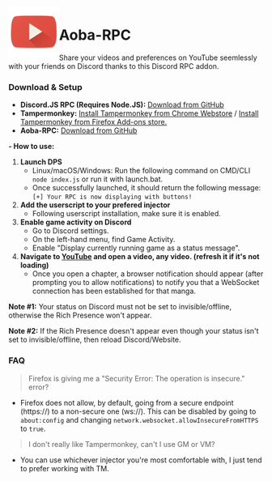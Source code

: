 <img align="left" width="100" height="100" src="https://raw.githubusercontent.com/Hazuki-san/Aoba-RPC/master/ext/icons/youtube-128.png">

# Aoba-RPC

Share your videos and preferences on YouTube seemlessly with your friends on Discord thanks to this Discord RPC addon.

### Download & Setup
- **Discord.JS RPC (Requires Node.JS):** [Download from GitHub](https://github.com/Hazuki-san/Discord-RPC)
- **Tampermonkey:** [Install Tampermonkey from Chrome Webstore](https://chrome.google.com/webstore/detail/tampermonkey/dhdgffkkebhmkfjojejmpbldmpobfkfo) / [Install Tampermonkey from Firefox Add-ons store.](https://addons.mozilla.org/en-US/firefox/addon/tampermonkey/)
- **Aoba-RPC:** [Download from GitHub](https://github.com/Jinzulen/Mangadex-RPC/blob/master/src/Aoba-RPC.js)

**- How to use:**
1. **Launch DPS**
    - Linux/macOS/Windows: Run the following command on CMD/CLI `node index.js` or run it with launch.bat.
    - Once successfully launched, it should return the following message: `[+] Your RPC is now displaying with buttons!`
2. **Add the userscript to your prefered injector**
    - Following userscript installation, make sure it is enabled.
3. **Enable game activity on Discord**
    - Go to Discord settings.
    - On the left-hand menu, find Game Activity.
    - Enable "Display currently running game as a status message".
4. **Navigate to [YouTube](https://youtube.com/) and open a video, any video. (refresh it if it's not loading)**
    - Once you open a chapter, a browser notification should appear (after prompting you to allow notifications) to notify you that a WebSocket connection has been established for that manga.

**Note #1:** Your status on Discord must not be set to invisible/offline, otherwise the Rich Presence won't appear.

**Note #2:** If the Rich Presence doesn't appear even though your status isn't set to invisible/offline, then reload Discord/Website.

### FAQ
> Firefox is giving me a "Security Error: The operation is insecure." error?
- Firefox does not allow, by default, going from a secure endpoint (https://) to a non-secure one (ws://). This can be disabled by going to `about:config` and changing `network.websocket.allowInsecureFromHTTPS` to `true`.

> I don't really like Tampermonkey, can't I use GM or VM?
- You can use whichever injector you're most comfortable with, I just tend to prefer working with TM.
